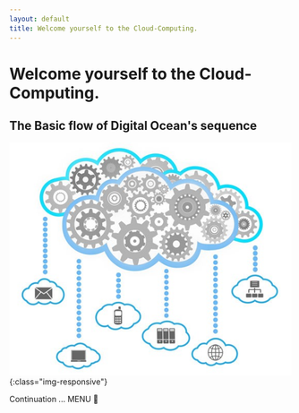 ```yaml
---
layout: default
title: Welcome yourself to the Cloud-Computing.
---
```


# Welcome yourself to the Cloud-Computing.

<h2>The Basic flow of Digital Ocean's sequence</h2>

![image-title-here](/img/posts_Schematics/cloud-computing-gears.jpg){:class="img-responsive"}

Continuation ... MENU :flashlight: 
